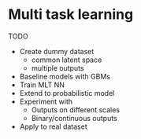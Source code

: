 # Multi task learning

TODO
* Create dummy dataset
  * common latent space
  * multiple outputs
* Baseline models with GBMs
* Train MLT NN
* Extend to probabilistic model
* Experiment with
  * Outputs on different scales
  * Binary/continuous outputs
* Apply to real dataset